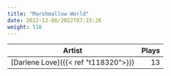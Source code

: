 ```yaml
---
title: "Marshmallow World"
date: 2022-12-08/2022T07:15:26
weight: 518
---
```




 Artist | Plays 
----- | -----:
[Darlene Love]({{< ref "t118320">}}) | 13
